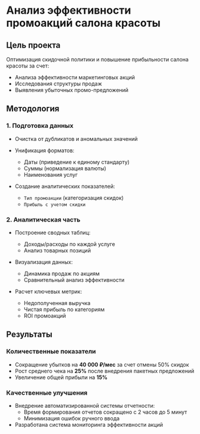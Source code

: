 # Анализ эффективности промоакций салона красоты

## Цель проекта
Оптимизация скидочной политики и повышение прибыльности салона красоты за счет:
- Анализа эффективности маркетинговых акций
- Исследования структуры продаж
- Выявления убыточных промо-предложений

## Методология

### 1. Подготовка данных
- Очистка от дубликатов и аномальных значений
- Унификация форматов:
  - Даты (приведение к единому стандарту)
  - Суммы (нормализация валюты)
  - Наименования услуг

- Создание аналитических показателей:
  - `Тип промоакции` (категоризация скидок)
  - `Прибыль с учетом скидки`

### 2. Аналитическая часть
- Построение сводных таблиц:
  - Доходы/расходы по каждой услуге
  - Анализ товарных позиций

- Визуализация данных:
  - Динамика продаж по акциям
  - Сравнительный анализ эффективности

- Расчет ключевых метрик:
  - Недополученная выручка
  - Чистая прибыль по категориям
  - ROI промоакций

## Результаты

### Количественные показатели
- Сокращение убытков на **40 000 ₽/мес** за счет отмены 50% скидок
- Рост среднего чека на **25%** после внедрения пакетных предложений
- Увеличение общей прибыли на **15%**

### Качественные улучшения
- Внедрение автоматизированной системы отчетности:
  - Время формирования отчетов сокращено с 2 часов до 5 минут
  - Минимизация ошибок ручного ввода
- Разработана система мониторинга эффективности акций

